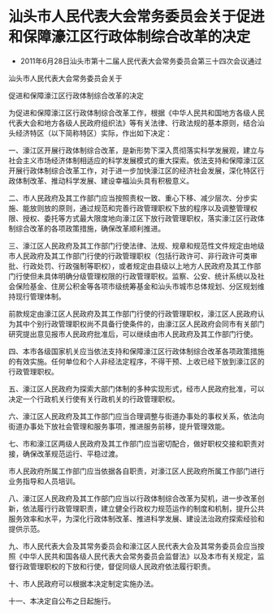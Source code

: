 # 汕头市人民代表大会常务委员会关于促进和保障濠江区行政体制综合改革的决定

- 2011年6月28日汕头市第十二届人民代表大会常务委员会第三十四次会议通过

<!-- INFO END -->

汕头市人民代表大会常务委员会关于

促进和保障濠江区行政体制综合改革的决定

为促进和保障濠江区行政体制综合改革工作，根据《中华人民共和国地方各级人民代表大会和地方各级人民政府组织法》等有关法律、行政法规的基本原则，结合汕头经济特区（以下简称特区）实际，作出如下决定：

一、濠江区开展行政体制综合改革，是新形势下深入贯彻落实科学发展观，建立与社会主义市场经济体制相适应的科学发展模式的重大探索。依法支持和保障濠江区开展行政体制综合改革工作，对于进一步加快濠江区的经济社会发展，深化特区行政体制改革、推动科学发展、建设幸福汕头具有积极意义。

二、市人民政府及其工作部门应当按照责权一致、重心下移、减少层次、分步实施、能放则放的原则，通过规范和完善行政管理职权下放的程序以及调整管理权限、授权、委托等方式最大限度地向濠江区下放行政管理职权，落实濠江区行政体制综合改革的各项政策措施，确保改革顺利推进。

三、濠江区人民政府及其工作部门行使法律、法规、规章和规范性文件规定由地级市人民政府及其工作部门行使的行政管理职权（包括行政许可、非行政许可类审批、行政处罚、行政强制等职权），或者规定由县级以上地方人民政府及其工作部门行使但未具体明确分级管理权限的行政管理职权。监察、公安、统计系统以及社会保险基金、住房公积金等各项市级统筹基金和汕头市城市总体规划、分区规划维持现行管理体制。

前款规定由濠江区人民政府及其工作部门行使的行政管理职权，濠江区人民政府认为其中个别行政管理职权尚不具备行使条件的，由濠江区人民政府会同市有关部门研究提出意见报市人民政府批准后，可以继续由市人民政府及其工作部门行使。

四、本市各级国家机关应当依法支持和保障濠江区行政体制综合改革各项政策措施的有效实施。任何单位和个人非经法定程序，不得干预、上收已经下放到濠江区的行政管理职权。

五、濠江区人民政府为探索大部门体制的多种实现形式，经市人民政府批准，可以决定一个行政机关行使有关行政机关的行政管理职权。

六、濠江区人民政府及其工作部门应当合理调整与街道办事处的事权关系，依法向街道办事处下放社会管理和服务事项，推进服务前移，提升管理效能。

七、市和濠江区两级人民政府及其工作部门应当密切配合，做好职权交接和职责对接，确保改革规范运行、平稳过渡。

市人民政府所属工作部门应当依据各自职责，对濠江区人民政府所属工作部门进行业务指导和人员培训。

八、濠江区人民政府及其工作部门应当以行政体制综合改革为契机，进一步改革创新，依法履行行政管理职责，建立健全行政权力规范运作的制度和机制，提升公共服务效率和水平，为深化行政体制改革、推进科学发展、建设法治政府探索经验和提供示范。

九、市人民代表大会及其常务委员会和濠江区人民代表大会及其常务委员会应当按照《中华人民共和国各级人民代表大会常务委员会监督法》以及本市有关规定，监督行政管理职权的下放和行使，督促同级人民政府依法履行职责。

十、市人民政府可以根据本决定制定实施办法。

十一、本决定自公布之日起施行。
